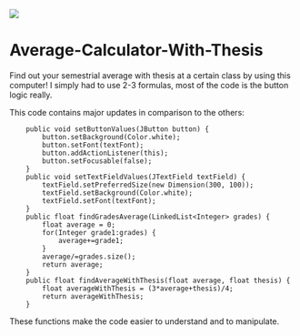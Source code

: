 <img src = "https://img.shields.io/badge/Ask%20me-anything-1abc9c.svg"></img>
# Average-Calculator-With-Thesis
Find out your semestrial average with thesis at a certain class by using this computer!
I simply had to use 2-3 formulas, most of the code is the button logic really.

This code contains major updates in comparison to the others:
```
	public void setButtonValues(JButton button) {
		button.setBackground(Color.white);
		button.setFont(textFont);
		button.addActionListener(this);
		button.setFocusable(false);
	}
	public void setTextFieldValues(JTextField textField) {
		textField.setPreferredSize(new Dimension(300, 100));
		textField.setBackground(Color.white);
		textField.setFont(textFont);
	}
	public float findGradesAverage(LinkedList<Integer> grades) {
		float average = 0;
		for(Integer grade1:grades) {
			average+=grade1;
		}
		average/=grades.size();
		return average;
	}
	public float findAverageWithThesis(float average, float thesis) {
		float averageWithThesis = (3*average+thesis)/4;
		return averageWithThesis;
	}
```
These functions make the code easier to understand and to manipulate.
